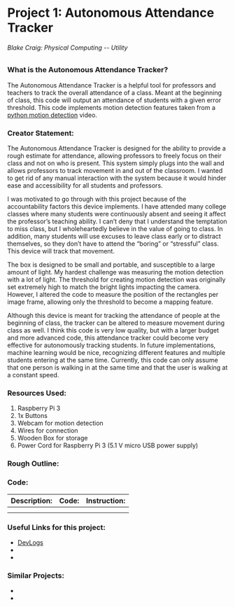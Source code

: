 # **Project 1: Autonomous Attendance Tracker**
###### Blake Craig: Physical Computing -- Utility

### What is the Autonomous Attendance Tracker?
The Autonomous Attendance Tracker is a helpful tool for professors and teachers to track the overall attendance of a class. Meant at the beginning of class, this code will output an attendance of students with a given error threshold. This code implements motion detection features taken from a [python motion detection](https://www.youtube.com/watch?v=oxmZ9zczptg) video.

### Creator Statement:
The Autonomous Attendance Tracker is designed for the ability to provide a rough estimate for attendance, allowing professors to freely focus on their class and not on who is present. This system simply plugs into the wall and allows professors to track movement in and out of the classroom. I wanted to get rid of any manual interaction with the system because it would hinder ease and accessibility for all students and professors.

I was motivated to go through with this project because of the accountability factors this device implements. I have attended many college classes where many students were continuously absent and seeing it affect the professor’s teaching ability. I can’t deny that I understand the temptation to miss class, but I wholeheartedly believe in the value of going to class. In addition, many students will use excuses to leave class early or to distract themselves, so they don’t have to attend the “boring” or “stressful” class. This device will track that movement.

The box is designed to be small and portable, and susceptible to a large amount of light. My hardest challenge was measuring the motion detection with a lot of light. The threshold for creating motion detection was originally set extremely high to match the bright lights impacting the camera. However, I altered the code to measure the position of the rectangles per image frame, allowing only the threshold to become a mapping feature.

Although this device is meant for tracking the attendance of people at the beginning of class, the tracker can be altered to measure movement during class as well. I think this code is very low quality, but with a larger budget and more advanced code, this attendance tracker could become very effective for autonomously tracking students. In future implementations, machine learning would be nice, recognizing different features and multiple students entering at the same time. Currently, this code can only assume that one person is walking in at the same time and that the user is walking at a constant speed.


### Resources Used:
1. Raspberry Pi 3
2. 1x Buttons
3. Webcam for motion detection
4. Wires for connection
5. Wooden Box for storage
6. Power Cord for Raspberry Pi 3 (5.1 V micro USB power supply)

### Rough Outline:
  

### Code:
 Description: | Code: | Instruction:
 --- | --- | --- 
  | []() | 
  | []() | 
 
 
### Useful Links for this project:
- [DevLogs](https://docs.google.com/document/d/1_ZYp7lE-O2B3Qo3t3RXmOEeQC7iaxt-k5I9XMCQGwAs/edit?usp=sharing)
- []()
- []()

### Similar Projects:
- []()
- []()
